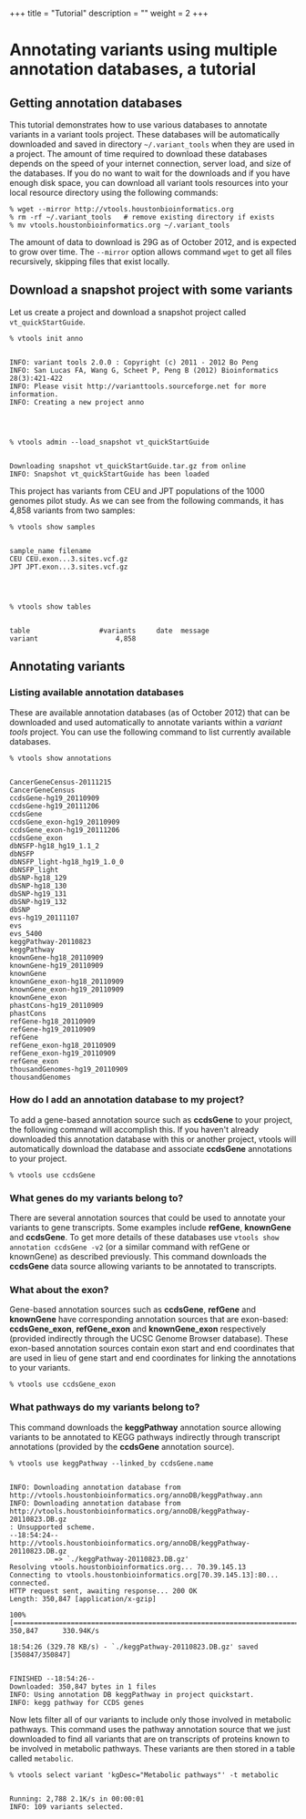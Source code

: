 

+++
title = "Tutorial"
description = ""
weight = 2
+++


# Annotating variants using multiple annotation databases, a tutorial 



## Getting annotation databases

This tutorial demonstrates how to use various databases to annotate variants in a variant tools project. These databases will be automatically downloaded and saved in directory `~/.variant_tools` when they are used in a project. The amount of time required to download these databases depends on the speed of your internet connection, server load, and size of the databases. If you do no want to wait for the downloads and if you have enough disk space, you can download all variant tools resources into your local resource directory using the following commands: 



    % wget --mirror http://vtools.houstonbioinformatics.org
    % rm -rf ~/.variant_tools   # remove existing directory if exists
    % mv vtools.houstonbioinformatics.org ~/.variant_tools
    

The amount of data to download is 29G as of October 2012, and is expected to grow over time. The `--mirror` option allows command `wget` to get all files recursively, skipping files that exist locally. 



## Download a snapshot project with some variants

Let us create a project and download a snapshot project called `vt_quickStartGuide`. 



    % vtools init anno
    

    INFO: variant tools 2.0.0 : Copyright (c) 2011 - 2012 Bo Peng
    INFO: San Lucas FA, Wang G, Scheet P, Peng B (2012) Bioinformatics 28(3):421-422
    INFO: Please visit http://varianttools.sourceforge.net for more information.
    INFO: Creating a new project anno
    



    % vtools admin --load_snapshot vt_quickStartGuide
    

    Downloading snapshot vt_quickStartGuide.tar.gz from online
    INFO: Snapshot vt_quickStartGuide has been loaded
    

This project has variants from CEU and JPT populations of the 1000 genomes pilot study. As we can see from the following commands, it has 4,858 variants from two samples: 



    % vtools show samples
    

    sample_name	filename
    CEU	CEU.exon...3.sites.vcf.gz
    JPT	JPT.exon...3.sites.vcf.gz
    



    % vtools show tables
    

    table                 #variants     date  message
    variant                   4,858   
    



## Annotating variants

### Listing available annotation databases

These are available annotation databases (as of October 2012) that can be downloaded and used automatically to annotate variants within a *variant tools* project. You can use the following command to list currently available databases. 



    % vtools show annotations
    

    CancerGeneCensus-20111215
    CancerGeneCensus
    ccdsGene-hg19_20110909
    ccdsGene-hg19_20111206
    ccdsGene
    ccdsGene_exon-hg19_20110909
    ccdsGene_exon-hg19_20111206
    ccdsGene_exon
    dbNSFP-hg18_hg19_1.1_2
    dbNSFP
    dbNSFP_light-hg18_hg19_1.0_0
    dbNSFP_light
    dbSNP-hg18_129
    dbSNP-hg18_130
    dbSNP-hg19_131
    dbSNP-hg19_132
    dbSNP
    evs-hg19_20111107
    evs
    evs_5400
    keggPathway-20110823
    keggPathway
    knownGene-hg18_20110909
    knownGene-hg19_20110909
    knownGene
    knownGene_exon-hg18_20110909
    knownGene_exon-hg19_20110909
    knownGene_exon
    phastCons-hg19_20110909
    phastCons
    refGene-hg18_20110909
    refGene-hg19_20110909
    refGene
    refGene_exon-hg18_20110909
    refGene_exon-hg19_20110909
    refGene_exon
    thousandGenomes-hg19_20110909
    thousandGenomes
    



### How do I add an annotation database to my project?

To add a gene-based annotation source such as **ccdsGene** to your project, the following command will accomplish this. If you haven't already downloaded this annotation database with this or another project, vtools will automatically download the database and associate **ccdsGene** annotations to your project. 



    % vtools use ccdsGene
    



### What genes do my variants belong to?

There are several annotation sources that could be used to annotate your variants to gene transcripts. Some examples include **refGene**, **knownGene** and **ccdsGene**. To get more details of these databases use `vtools show annotation ccdsGene -v2` (or a similar command with refGene or knownGene) as described previously. This command downloads the **ccdsGene** data source allowing variants to be annotated to transcripts. 



### What about the exon?

Gene-based annotation sources such as **ccdsGene**, **refGene** and **knownGene** have corresponding annotation sources that are exon-based: **ccdsGene_exon**, **refGene_exon** and **knownGene_exon** respectively (provided indirectly through the UCSC Genome Browser database). These exon-based annotation sources contain exon start and end coordinates that are used in lieu of gene start and end coordinates for linking the annotations to your variants. 



    % vtools use ccdsGene_exon
    



### What pathways do my variants belong to? 

This command downloads the **keggPathway** annotation source allowing variants to be annotated to KEGG pathways indirectly through transcript annotations (provided by the **ccdsGene** annotation source). 



    % vtools use keggPathway --linked_by ccdsGene.name
    

    INFO: Downloading annotation database from http://vtools.houstonbioinformatics.org/annoDB/keggPathway.ann
    INFO: Downloading annotation database from http://vtools.houstonbioinformatics.org/annoDB/keggPathway-20110823.DB.gz
    : Unsupported scheme.
    --18:54:24--  http://vtools.houstonbioinformatics.org/annoDB/keggPathway-20110823.DB.gz
               => `./keggPathway-20110823.DB.gz'
    Resolving vtools.houstonbioinformatics.org... 70.39.145.13
    Connecting to vtools.houstonbioinformatics.org[70.39.145.13]:80... connected.
    HTTP request sent, awaiting response... 200 OK
    Length: 350,847 [application/x-gzip]
    
    100%[=============================================================================>] 350,847      330.94K/s             
    
    18:54:26 (329.78 KB/s) - `./keggPathway-20110823.DB.gz' saved [350847/350847]
    
    
    FINISHED --18:54:26--
    Downloaded: 350,847 bytes in 1 files
    INFO: Using annotation DB keggPathway in project quickstart.
    INFO: kegg pathway for CCDS genes
    

Now lets filter all of our variants to include only those involved in metabolic pathways. This command uses the pathway annotation source that we just downloaded to find all variants that are on transcripts of proteins known to be involved in metabolic pathways. These variants are then stored in a table called `metabolic`. 



    % vtools select variant 'kgDesc="Metabolic pathways"' -t metabolic                                                                                        
    

    Running: 2,788 2.1K/s in 00:00:01
    INFO: 109 variants selected.